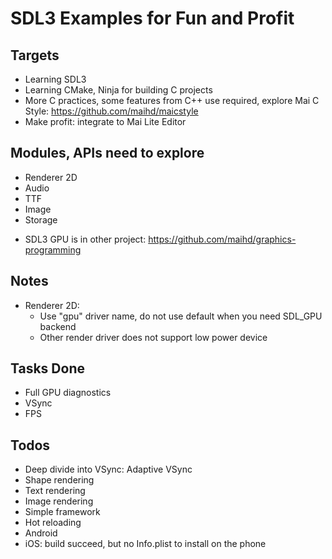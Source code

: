 # SDL3 Examples for Fun and Profit

## Targets
- Learning SDL3
- Learning CMake, Ninja for building C projects
- More C practices, some features from C++ use required, explore Mai C Style: https://github.com/maihd/maicstyle
- Make profit: integrate to Mai Lite Editor

## Modules, APIs need to explore
- Renderer 2D
- Audio
- TTF
- Image
- Storage
* SDL3 GPU is in other project: https://github.com/maihd/graphics-programming 

## Notes
- Renderer 2D: 
    - Use "gpu" driver name, do not use default when you need SDL_GPU backend
    - Other render driver does not support low power device

## Tasks Done
- Full GPU diagnostics
- VSync
- FPS

## Todos
- Deep divide into VSync: Adaptive VSync
- Shape rendering
- Text rendering
- Image rendering
- Simple framework
- Hot reloading
- Android
- iOS: build succeed, but no Info.plist to install on the phone